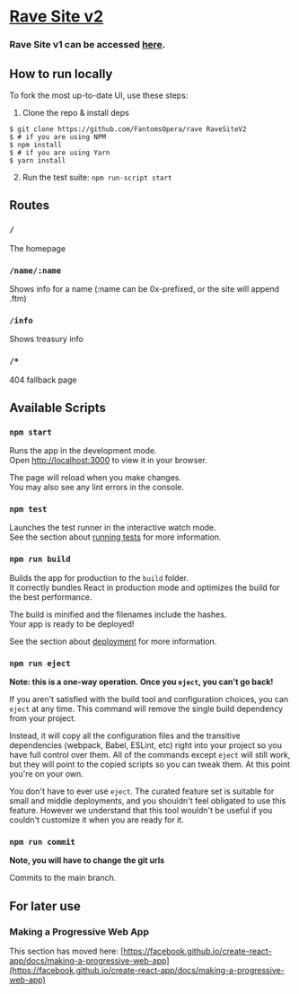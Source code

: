 # [Rave Site v2](https://rave.domains/)
### Rave Site v1 can be accessed [here](https://fns-old.fantoms.art/).

## How to run locally

To fork the most up-to-date UI, use these steps:

1) Clone the repo & install deps
```
$ git clone https://github.com/FantomsOpera/rave RaveSiteV2
$ # if you are using NPM
$ npm install
$ # if you are using Yarn
$ yarn install
```

2) Run the test suite:
`npm run-script start`

## Routes

### `/`
The homepage

### `/name/:name`
Shows info for a name (:name can be 0x-prefixed, or the site will append .ftm)

### `/info`
Shows treasury info

### `/*`
404 fallback page

## Available Scripts

### `npm start`

Runs the app in the development mode.\
Open [http://localhost:3000](http://localhost:3000) to view it in your browser.

The page will reload when you make changes.\
You may also see any lint errors in the console.

### `npm test`

Launches the test runner in the interactive watch mode.\
See the section about [running tests](https://facebook.github.io/create-react-app/docs/running-tests) for more information.

### `npm run build`

Builds the app for production to the `build` folder.\
It correctly bundles React in production mode and optimizes the build for the best performance.

The build is minified and the filenames include the hashes.\
Your app is ready to be deployed!

See the section about [deployment](https://facebook.github.io/create-react-app/docs/deployment) for more information.

### `npm run eject`

**Note: this is a one-way operation. Once you `eject`, you can't go back!**

If you aren't satisfied with the build tool and configuration choices, you can `eject` at any time. This command will remove the single build dependency from your project.

Instead, it will copy all the configuration files and the transitive dependencies (webpack, Babel, ESLint, etc) right into your project so you have full control over them. All of the commands except `eject` will still work, but they will point to the copied scripts so you can tweak them. At this point you're on your own.

You don't have to ever use `eject`. The curated feature set is suitable for small and middle deployments, and you shouldn't feel obligated to use this feature. However we understand that this tool wouldn't be useful if you couldn't customize it when you are ready for it.

### `npm run commit`

**Note, you will have to change the git urls**

Commits to the main branch.

## For later use

### Making a Progressive Web App

This section has moved here: [https://facebook.github.io/create-react-app/docs/making-a-progressive-web-app](https://facebook.github.io/create-react-app/docs/making-a-progressive-web-app)
